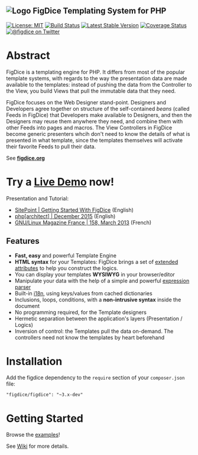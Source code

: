 ## ![Logo](http://www.figdice.org/img/fig-130-16.png) FigDice Templating System for PHP 
[![License: MIT](https://img.shields.io/badge/License-MIT-yellow.svg)](https://opensource.org/licenses/MIT)
[![Build Status](https://travis-ci.org/figdice/figdice.svg?branch=3.x)](https://travis-ci.org/figdice/figdice)
[![Latest Stable Version](https://poser.pugx.org/figdice/figdice/v/stable)](https://packagist.org/packages/figdice/figdice)
[![Coverage Status](https://coveralls.io/repos/github/figdice/figdice/badge.svg?branch=3.x)](https://coveralls.io/github/figdice/figdice?branch=3.x)
[![@figdice on Twitter](https://img.shields.io/badge/twitter-%40figdice-5189c7.svg)](https://twitter.com/figdice)

# Abstract

FigDice is a templating engine for PHP.
It differs from most of the popular template systems, with regards to the way the presentation data are made available to the templates: instead of pushing the data from the Controller to the View, you build Views that pull the immutable data that they need.

FigDice focuses on the Web Designer stand-point. Designers and Developers agree together on structure of the self-contained *beans* (called Feeds in FigDice) that Developers make available to Designers, and then the Designers may reuse them anywhere they need, and combine them with other Feeds into pages and macros. The View Controllers in FigDice become generic presenters whcih don't need to know the details of what is presented in what template, since the templates themselves will activate their favorite Feeds to pull their data.


See **[figdice.org](https://www.figdice.org/)**

# Try a [Live Demo](https://demo.figdice.org/) now!

Presentation and Tutorial:
- [SitePoint | Getting Started With FigDice](http://www.sitepoint.com/?s=figdice) (English)
- [php[architect] | December 2015](https://www.phparch.com/magazine/2015-2/december/) (English)
- [GNU/Linux Magazine France | 158, March 2013](http://connect.ed-diamond.com/GNU-Linux-Magazine/GLMF-158/FigDice-un-Templating-System-efficace-et-original) (French)

## Features

- **Fast, easy** and powerful Template Engine
- **HTML syntax** for your Templates: FigDice brings a set of [extended attributes](https://github.com/figdice/figdice/wiki/The-FigDice-markup) to help you construct the logics.
- You can display your templates **WYSIWYG** in your browser/editor
- Manipulate your data with the help of a simple and powerful [expression parser](https://github.com/figdice/figdice/wiki/Expression)
- Built-in [i18n](https://github.com/figdice/figdice/wiki/Internationalization), using keys/values from cached dictionaries
- Inclusions, loops, conditions, with a **non-intrusive syntax** inside the document
- No programming required, for the Template designers
- Hermetic separation between the application's layers (Presentation / Logics)
- Inversion of control: the Templates pull the data on-demand. The controllers need not know the templates by heart beforehand

# Installation

Add the figdice dependency to the `require` section of your `composer.json` file:

    "figdice/figdice": "~3.x-dev"


# Getting Started

Browse the [examples](https://github.com/figdice/figdice-examples)!

See [Wiki](https://github.com/figdice/figdice/wiki) for more details.

